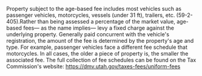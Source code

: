 Property subject to the age-based fee includes most vehicles such as passenger vehicles, motorcycles, vessels (under 31 ft), trailers, etc. (59-2-405).Rather than being assessed a percentage of the market value, age-based fees— as the name implies— levy a fixed charge against the underlying property. Generally paid concurrent with the vehicle's registration, the amount of the fee is determined by the property's age and type. For example, passenger vehicles face a different fee schedule that motorcycles. In all cases, the older a piece of property is, the smaller the associated fee. The full collection of fee schedules can be found on the Tax Commission's website: https://dmv.utah.gov/taxes-fees/uniform-fees
